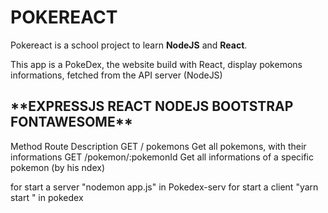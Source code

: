 <h1>POKEREACT</h1>


Pokereact  is a school project to learn **NodeJS** and **React**.

This app is a PokeDex, the website build with React, display pokemons informations, fetched from the API server (NodeJS)

 <h2>**EXPRESSJS REACT NODEJS BOOTSTRAP FONTAWESOME**</h2>

 Method	Route	Description
GET	/	pokemons	Get all pokemons, with their informations
GET	/pokemon/:pokemonId	Get all informations of a specific pokemon (by his ndex)

for start a server "nodemon app.js" in Pokedex-serv
for start a client "yarn start " in pokedex
